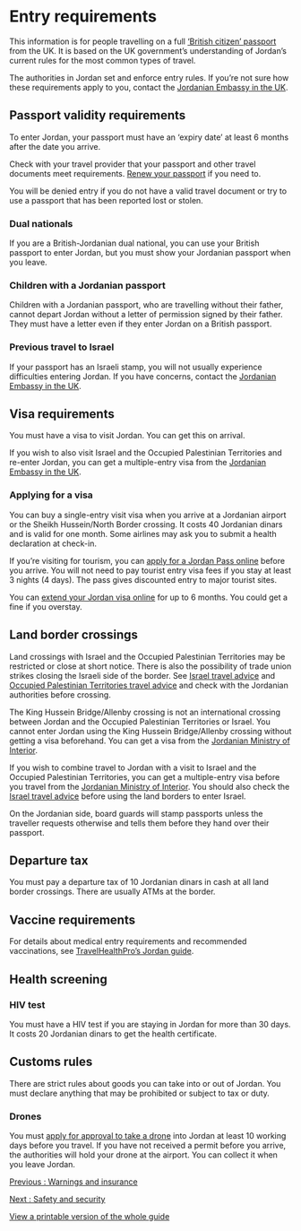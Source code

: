 # Entry requirements

This information is for people travelling on a full [‘British citizen’ passport](https://www.gov.uk/types-of-british-nationality) from the UK. It is based on the UK government’s understanding of Jordan’s current rules for the most common types of travel.

The authorities in Jordan set and enforce entry rules. If you’re not sure how these requirements apply to you, contact the [Jordanian Embassy in the UK](https://www.mfa.gov.jo/en/embassy/London).

## Passport validity requirements

To enter Jordan, your passport must have an ‘expiry date’ at least 6 months after the date you arrive.

Check with your travel provider that your passport and other travel documents meet requirements. [Renew your passport](https://www.gov.uk/renew-adult-passport/renew) if you need to.

You will be denied entry if you do not have a valid travel document or try to use a passport that has been reported lost or stolen.

### Dual nationals

If you are a British-Jordanian dual national, you can use your British passport to enter Jordan, but you must show your Jordanian passport when you leave.

### Children with a Jordanian passport

Children with a Jordanian passport, who are travelling without their father, cannot depart Jordan without a letter of permission signed by their father. They must have a letter even if they enter Jordan on a British passport.

### Previous travel to Israel

If your passport has an Israeli stamp, you will not usually experience difficulties entering Jordan. If you have concerns, contact the [Jordanian Embassy in the UK](https://www.mfa.gov.jo/en/embassy/London).

## Visa requirements

You must have a visa to visit Jordan. You can get this on arrival.

If you wish to also visit Israel and the Occupied Palestinian Territories and re-enter Jordan, you can get a multiple-entry visa from the [Jordanian Embassy in the UK](https://www.mfa.gov.jo/en/embassy/London).

### Applying for a visa

You can buy a single-entry visit visa when you arrive at a Jordanian airport or the Sheikh Hussein/North Border crossing. It costs 40 Jordanian dinars and is valid for one month. Some airlines may ask you to submit a health declaration at check-in.

If you’re visiting for tourism, you can [apply for a Jordan Pass online](https://www.jordanpass.jo/) before you arrive. You will not need to pay tourist entry visa fees if you stay at least 3 nights (4 days). The pass gives discounted entry to major tourist sites.

You can [extend your Jordan visa online](https://eservices.moi.gov.jo/MOI_EVISA/faces/Pages/Runnables/login.jsf) for up to 6 months. You could get a fine if you overstay.

## Land border crossings

Land crossings with Israel and the Occupied Palestinian Territories may be restricted or close at short notice. There is also the possibility of trade union strikes closing the Israeli side of the border. See [Israel travel advice](https://www.gov.uk/foreign-travel-advice/israel) and [Occupied Palestinian Territories travel advice](https://www.gov.uk/foreign-travel-advice/the-occupied-palestinian-territories) and check with the Jordanian authorities before crossing.

The King Hussein Bridge/Allenby crossing is not an international crossing between Jordan and the Occupied Palestinian Territories or Israel. You cannot enter Jordan using the King Hussein Bridge/Allenby crossing without getting a visa beforehand. You can get a visa from the [Jordanian Ministry of Interior](https://eservices.moi.gov.jo/MOI_EVISA/faces/Pages/Runnables/login.jsf).

If you wish to combine travel to Jordan with a visit to Israel and the Occupied Palestinian Territories, you can get a multiple-entry visa before you travel from the [Jordanian Ministry of Interior](https://eservices.moi.gov.jo/MOI_EVISA/faces/Pages/Runnables/login.jsf). You should also check the [Israel travel advice](https://www.gov.uk/foreign-travel-advice/israel) before using the land borders to enter Israel.

On the Jordanian side, board guards will stamp passports unless the traveller requests otherwise and tells them before they hand over their passport.

## Departure tax

You must pay a departure tax of 10 Jordanian dinars in cash at all land border crossings. There are usually ATMs at the border.

## Vaccine requirements

For details about medical entry requirements and recommended vaccinations, see [TravelHealthPro’s Jordan guide](https://travelhealthpro.org.uk/country/115/jordan#Vaccine_Recommendations).

## Health screening

### HIV test

You must have a HIV test if you are staying in Jordan for more than 30 days. It costs 20 Jordanian dinars to get the health certificate.

## Customs rules

There are strict rules about goods you can take into or out of Jordan. You must declare anything that may be prohibited or subject to tax or duty.

### Drones

You must [apply for approval to take a drone](https://carc.gov.jo/en/drones) into Jordan at least 10 working days before you travel. If you have not received a permit before you arrive, the authorities will hold your drone at the airport. You can collect it when you leave Jordan.

[Previous
:
Warnings and insurance](/foreign-travel-advice/jordan)

[Next
:
Safety and security](/foreign-travel-advice/jordan/safety-and-security)

[View a printable version of the whole guide](/foreign-travel-advice/jordan/print)